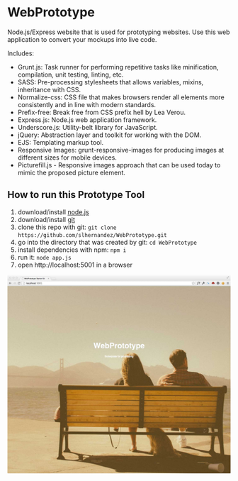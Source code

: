 # WebPrototype

Node.js/Express website that is used for prototyping websites.  Use this web application to convert your mockups into live code.

Includes:

- Grunt.js: Task runner for performing repetitive tasks like minification, compilation, unit testing, linting, etc.  
- SASS: Pre-processing stylesheets that allows variables, mixins, inheritance with CSS.
- Normalize-css: CSS file that makes browsers render all elements more consistently and in line with modern standards.
- Prefix-free: Break free from CSS prefix hell by Lea Verou.
- Express.js: Node.js web application framework.
- Underscore.js: Utility-belt library for JavaScript.
- jQuery: Abstraction layer and toolkit for working with the DOM.
- EJS: Templating markup tool.
- Responsive Images: grunt-responsive-images for producing images at different sizes for mobile devices.
- Picturefill.js - Responsive images approach that can be used today to mimic the proposed picture element.

## How to run this Prototype Tool

1. download/install [node.js](http://nodejs.org)
1. download/install [git](http://git-scm.com/)
1. clone this repo with git: `git clone https://github.com/slhernandez/WebPrototype.git`
1. go into the directory that was created by git: `cd WebPrototype`
1. install dependencies with npm: `npm i`
1. run it: `node app.js`
1. open http://localhost:5001 in a browser

![WebPrototype - Boilerplate for creating websites](public/images/WebPrototype.jpg "WebPrototype")





